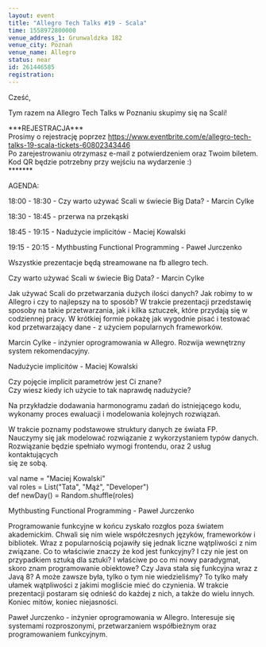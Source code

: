 ```yaml
---
layout: event
title: "Allegro Tech Talks #19 - Scala"
time: 1558972800000
venue_address_1: Grunwaldzka 182
venue_city: Poznań
venue_name: Allegro
status: near
id: 261446585
registration: 
---
```


<p>Cześć,</p>
<p>Tym razem na Allegro Tech Talks w Poznaniu skupimy się na Scali!</p>
<p>***REJESTRACJA***<br />Prosimy o rejestrację poprzez <a href="https://www.eventbrite.com/e/allegro-tech-talks-19-scala-tickets-60802343446" class="linkified">https://www.eventbrite.com/e/allegro-tech-talks-19-scala-tickets-60802343446</a><br />Po zarejestrowaniu otrzymasz e-mail z potwierdzeniem oraz Twoim biletem. Kod QR będzie potrzebny przy wejściu na wydarzenie :)<br />*******</p>
<p>AGENDA:</p>
<p>18:00 - 18:30 - Czy warto używać Scali w świecie Big Data? - Marcin Cylke</p>
<p>18:30 - 18:45 - przerwa na przekąski</p>
<p>18:45 - 19:15 - Nadużycie implicitów - Maciej Kowalski</p>
<p>19:15 - 20:15 - Mythbusting Functional Programming - Paweł Jurczenko</p>
<p>Wszystkie prezentacje będą streamowane na fb allegro tech.</p>
<p>Czy warto używać Scali w świecie Big Data? - Marcin Cylke</p>
<p>Jak używać Scali do przetwarzania dużych ilości danych? Jak robimy to w Allegro i czy to najlepszy na to sposób? W trakcie prezentacji przedstawię sposoby na takie przetwarzania, jak i kilka sztuczek, które przydają się w codziennej pracy. W krótkiej formie pokażę jak wygodnie pisać i testować kod przetwarzający dane - z użyciem popularnych frameworków.</p>
<p>Marcin Cylke - inżynier oprogramowania w Allegro. Rozwija wewnętrzny system rekomendacyjny.</p>
<p>Nadużycie implicitów - Maciej Kowalski</p>
<p>Czy pojęcie implicit parametrów jest Ci znane?<br />Czy wiesz kiedy ich użycie to tak naprawdę nadużycie?</p>
<p>Na przykładzie dodawania harmonogramu zadań do istniejącego kodu,<br />wykonamy proces ewaluacji i modelowania kolejnych rozwiązań.</p>
<p>W trakcie poznamy podstawowe struktury danych ze świata FP.<br />Nauczymy się jak modelować rozwiązanie z wykorzystaniem typów danych.<br />Rozwiązanie będzie spełniało wymogi frontendu, oraz 2 usług kontaktujących<br />się ze sobą.</p>
<p>val name = "Maciej Kowalski"<br />val roles = List("Tata", "Mąż", "Developer")<br />def newDay() = Random.shuffle(roles)</p>
<p>Mythbusting Functional Programming - Paweł Jurczenko</p>
<p>Programowanie funkcyjne w końcu zyskało rozgłos poza światem akademickim. Chwali się nim wiele współczesnych języków, frameworków i bibliotek. Wraz z popularnością pojawiły się jednak liczne wątpliwości z nim związane. Co to właściwie znaczy że kod jest funkcyjny? I czy nie jest on przypadkiem sztuką dla sztuki? I właściwe po co mi nowy paradygmat, skoro znam programowanie obiektowe? Czy Java stała się funkcyjna wraz z Javą 8? A może zawsze była, tylko o tym nie wiedzieliśmy? To tylko mały ułamek wątpliwości z jakimi mogliście mieć do czynienia. W trakcie prezentacji postaram się odnieść do każdej z nich, a także do wielu innych. Koniec mitów, koniec niejasności.</p>
<p>Paweł Jurczenko - inżynier oprogramowania w Allegro. Interesuje się systemami rozproszonymi, przetwarzaniem współbieżnym oraz programowaniem funkcyjnym.</p>
